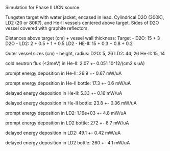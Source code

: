 Simulation for Phase II UCN source.

Tungsten target with water jacket, encased in lead.
Cylindrical D2O (300K), LD2 (20 or 80K?), and He-II vessels centered above target.
Sides of D2O vessel covered with graphite reflectors.

Distances above target (cm) + vessel wall thickness:
Target - D2O: 15 + 3
D2O - LD2: 2 + 0.5 + 1 + 0.5
LD2 - HE-II: 15 + 0.3 + 0.8 + 0.2

Outer vessel sizes (cm) - height, radius:
D2O: 5, 26
LD2: 44, 26
He-II: 15, 14

cold neutron flux (<2meV) in He-II:
2.07 +- 0.051 10^12/(cm2 s uA)

prompt energy deposition in He-II:
26.9 +- 0.67 mW/uA

prompt energy deposition in He-II bottle:
17.3 +- 0.6 mW/uA

delayed energy deposition in He-II:
5.33 +- 0.16 mW/uA

delayed energy deposition in He-II bottle:
23.8 +- 0.36 mW/uA

prompt energy deposition in LD2:
1.16e+03 +- 4.8 mW/uA

prompt energy deposition in LD2 bottle:
272 +- 8.7 mW/uA

delayed energy deposition in LD2:
49.1 +- 0.42 mW/uA

delayed energy deposition in LD2 bottle:
260 +- 4.1 mW/uA

